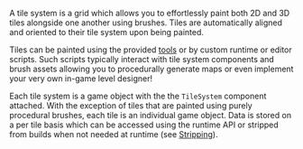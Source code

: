 A tile system is a grid which allows you to effortlessly paint both 2D and 3D tiles
alongside one another using brushes. Tiles are automatically aligned and oriented to their
tile system upon being painted.

Tiles can be painted using the provided [tools] or by custom runtime or editor scripts.
Such scripts typically interact with tile system components and brush assets allowing you
to procedurally generate maps or even implement your very own in-game level designer!

Each tile system is a game object with the the `TileSystem` component attached. With the
exception of tiles that are painted using purely procedural brushes, each tile is an
individual game object. Data is stored on a per tile basis which can be accessed using the
runtime API or stripped from builds when not needed at runtime (see [Stripping]).



[tools]: ./Tools.md
[Stripping]: ./Stripping.md
